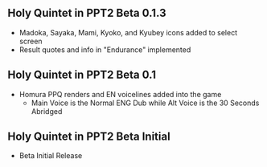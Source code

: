 ## Holy Quintet in PPT2 Beta 0.1.3
- Madoka, Sayaka, Mami, Kyoko, and Kyubey icons added to select screen
- Result quotes and info in "Endurance" implemented

## Holy Quintet in PPT2 Beta 0.1
- Homura PPQ renders and EN voicelines added into the game
  - Main Voice is the Normal ENG Dub while Alt Voice is the 30 Seconds Abridged

## Holy Quintet in PPT2 Beta Initial
- Beta Initial Release
